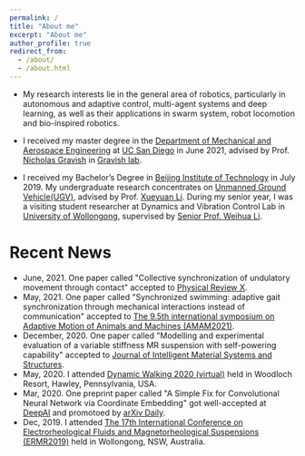 ```yaml
---
permalink: /
title: "About me"
excerpt: "About me"
author_profile: true
redirect_from: 
  - /about/
  - /about.html
---
```


* My research interests lie in the general area of robotics, particularly in autonomous and adaptive control, multi-agent systems and deep learning, as well as their applications in swarm system, robot locomotion and bio-inspired robotics.

* I received my master degree in the [Department of Mechanical and Aerospace Engineering](http://maeweb.ucsd.edu/) at [UC San Diego](https://ucsd.edu/) in June 2021, advised by Prof. [Nicholas Gravish](http://web.eng.ucsd.edu/~ngravish/) in [Gravish lab](http://gravishlab.ucsd.edu/index.html). 

* I received my Bachelor’s Degree in [Beijing Institute of Technology](http://english.bit.edu.cn/) in July 2019. My undergraduate research concentrates on [Unmanned Ground Vehicle(UGV)](https://en.wikipedia.org/wiki/Unmanned_ground_vehicle), advised by Prof. [Xueyuan Li](http://me.bit.edu.cn/szdw/jlgcx/tzjlyjs/sssds1/28752.htm). During my senior year, I was a visiting student researcher at Dynamics and Vibration Control Lab in [University of Wollongong](https://www.uow.edu.au/), supervised by [Senior Prof. Weihua Li](https://scholars.uow.edu.au/display/weihua_li). 


Recent News
======
* June, 2021. One paper called "Collective synchronization of undulatory movement through contact" accepted to [Physical Review X](https://journals.aps.org/prx/).
* May, 2021. One paper called "Synchronized swimming: adaptive gait synchronization through mechanical interactions instead of communication" accepted to [The 9.5th international symposium on Adaptive Motion of Animals and Machines (AMAM2021)](https://amam2021.squarespace.com/).
* December, 2020. One paper called "Modelling and experimental evaluation of a variable stiffness MR suspension with self-powering capability" accepted to [Journal of Intelligent Material Systems and Structures](https://journals.sagepub.com/doi/abs/10.1177/1045389X20986994).
* May, 2020. I attended [Dynamic Walking 2020 (virtual)](https://dynamicwalking.org/index.php/dw/2020) held in Woodloch Resort, Hawley, Pennsylvania, USA.
* Mar, 2020. One preprint paper called "A Simple Fix for Convolutional Neural Network via Coordinate Embedding" got well-accepted at [DeepAI](https://deepai.org/publication/a-simple-fix-for-convolutional-neural-network-via-coordinate-embedding) and promotoed by [arXiv Daily](https://twitter.com/arXiv_Daily/status/1244929923979984897).
* Dec, 2019. I attended [The 17th International Conference on Electrorheological Fluids and Magnetorheological Suspensions (ERMR2019)](http://ermr2019.com.au/) held in Wollongong, NSW, Australia.
